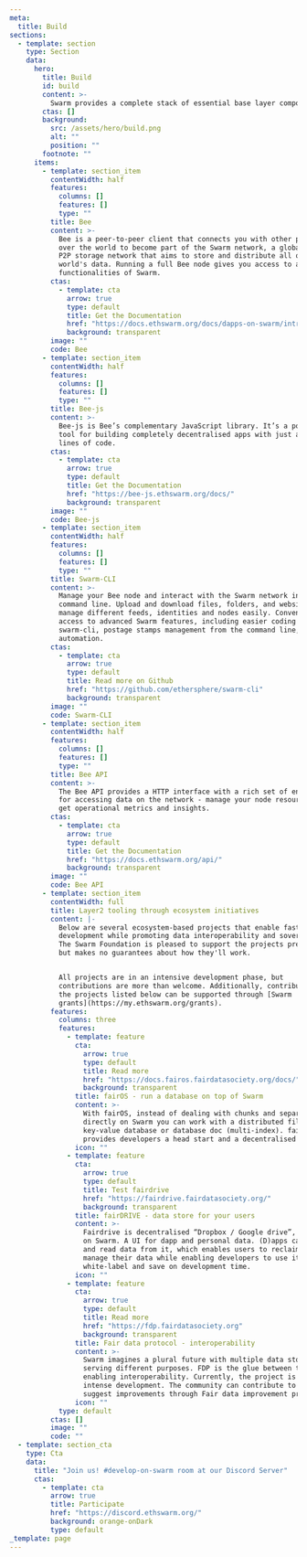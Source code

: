 ```yaml
---
meta:
  title: Build
sections:
  - template: section
    type: Section
    data:
      hero:
        title: Build
        id: build
        content: >-
          Swarm provides a complete stack of essential base layer components for developers. Build and host dApps, NFT meta-data, and media files, all within a decentralised framework!
        ctas: []
        background:
          src: /assets/hero/build.png
          alt: ""
          position: ""
        footnote: ""
      items:
        - template: section_item
          contentWidth: half
          features:
            columns: []
            features: []
            type: ""
          title: Bee
          content: >-
            Bee is a peer-to-peer client that connects you with other peers all
            over the world to become part of the Swarm network, a global distributed
            P2P storage network that aims to store and distribute all of the
            world's data. Running a full Bee node gives you access to all the
            functionalities of Swarm.
          ctas:
            - template: cta
              arrow: true
              type: default
              title: Get the Documentation
              href: "https://docs.ethswarm.org/docs/dapps-on-swarm/introduction"
              background: transparent
          image: ""
          code: Bee
        - template: section_item
          contentWidth: half
          features:
            columns: []
            features: []
            type: ""
          title: Bee-js
          content: >-
            Bee-js is Bee’s complementary JavaScript library. It’s a powerful
            tool for building completely decentralised apps with just a few
            lines of code.
          ctas:
            - template: cta
              arrow: true
              type: default
              title: Get the Documentation
              href: "https://bee-js.ethswarm.org/docs/"
              background: transparent
          image: ""
          code: Bee-js
        - template: section_item
          contentWidth: half
          features:
            columns: []
            features: []
            type: ""
          title: Swarm-CLI
          content: >-
            Manage your Bee node and interact with the Swarm network in the
            command line. Upload and download files, folders, and websites, or
            manage different feeds, identities and nodes easily. Convenient
            access to advanced Swarm features, including easier coding with
            swarm-cli, postage stamps management from the command line, and
            automation.
          ctas:
            - template: cta
              arrow: true
              type: default
              title: Read more on Github
              href: "https://github.com/ethersphere/swarm-cli"
              background: transparent
          image: ""
          code: Swarm-CLI
        - template: section_item
          contentWidth: half
          features:
            columns: []
            features: []
            type: ""
          title: Bee API
          content: >-
            The Bee API provides a HTTP interface with a rich set of endpoints
            for accessing data on the network - manage your node resources and
            get operational metrics and insights.
          ctas:
            - template: cta
              arrow: true
              type: default
              title: Get the Documentation
              href: "https://docs.ethswarm.org/api/"
              background: transparent
          image: ""
          code: Bee API
        - template: section_item
          contentWidth: full
          title: Layer2 tooling through ecosystem initiatives
          content: |-
            Below are several ecosystem-based projects that enable faster
            development while promoting data interoperability and sovereignty.
            The Swarm Foundation is pleased to support the projects presented,
            but makes no guarantees about how they'll work.


            All projects are in an intensive development phase, but
            contributions are more than welcome. Additionally, contributions to
            the projects listed below can be supported through [Swarm
            grants](https://my.ethswarm.org/grants).
          features:
            columns: three
            features:
              - template: feature
                cta:
                  arrow: true
                  type: default
                  title: Read more
                  href: "https://docs.fairos.fairdatasociety.org/docs/"
                  background: transparent
                title: fairOS - run a database on top of Swarm
                content: >-
                  With fairOS, instead of dealing with chunks and separate files
                  directly on Swarm you can work with a distributed file system,
                  key-value database or database doc (multi-index). fairOS
                  provides developers a head start and a decentralised backend.
                icon: ""
              - template: feature
                cta:
                  arrow: true
                  type: default
                  title: Test fairdrive
                  href: "https://fairdrive.fairdatasociety.org/"
                  background: transparent
                title: fairDRIVE - data store for your users
                content: >-
                  Fairdrive is decentralised “Dropbox / Google drive”, running
                  on Swarm. A UI for dapp and personal data. (D)apps can save
                  and read data from it, which enables users to reclaim, own and
                  manage their data while enabling developers to use it as a
                  white-label and save on development time.
                icon: ""
              - template: feature
                cta:
                  arrow: true
                  type: default
                  title: Read more
                  href: "https://fdp.fairdatasociety.org"
                  background: transparent
                title: Fair data protocol - interoperability
                content: >-
                  Swarm imagines a plural future with multiple data stores
                  serving different purposes. FDP is the glue between them,
                  enabling interoperability. Currently, the project is under
                  intense development. The community can contribute to or
                  suggest improvements through Fair data improvement proposals.
                icon: ""
            type: default
          ctas: []
          image: ""
          code: ""
  - template: section_cta
    type: Cta
    data:
      title: "Join us! #develop-on-swarm room at our Discord Server"
      ctas:
        - template: cta
          arrow: true
          title: Participate
          href: "https://discord.ethswarm.org/"
          background: orange-onDark
          type: default
_template: page
---
```

